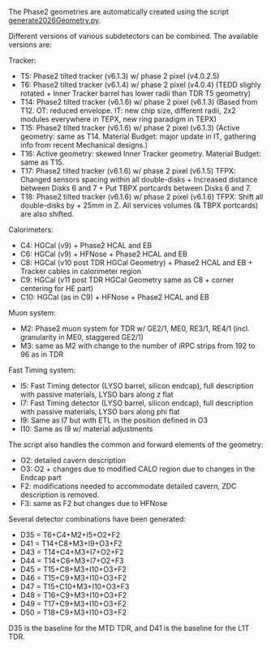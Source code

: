 The Phase2 geometries are automatically created using the script [generate2026Geometry.py](./scripts/generate2026Geometry.py).

Different versions of various subdetectors can be combined. The available versions are:

Tracker:
* T5: Phase2 tilted tracker (v6.1.3) w/ phase 2 pixel (v4.0.2.5) 
* T6: Phase2 tilted tracker (v6.1.4) w/ phase 2 pixel (v4.0.4) (TEDD slighly rotated + Inner Tracker barrel has lower radii than TDR T5 geometry)
* T14: Phase2 tilted tracker (v6.1.6) w/ phase 2 pixel (v6.1.3) (Based from T12. OT: reduced envelope. IT: new chip size, different radii, 2x2 modules everywhere in TEPX, new ring paradigm in TEPX)
* T15: Phase2 tilted tracker (v6.1.6) w/ phase 2 pixel (v6.1.3) (Active geometry: same as T14. Material Budget: major update in IT, gathering info from recent Mechanical designs.)
* T16: Active geometry: skewed Inner Tracker geometry. Material Budget: same as T15.
* T17: Phase2 tilted tracker (v6.1.6) w/ phase 2 pixel (v6.1.5) TFPX: Changed sensors spacing within all double-disks + Increased distance between Disks 6 and 7 + Put TBPX portcards between Disks 6 and 7.
* T18: Phase2 tilted tracker (v6.1.6) w/ phase 2 pixel (v6.1.6) TFPX: Shift all double-disks by + 25mm in Z. All services volumes (& TBPX portcards) are also shifted.

Calorimeters:
* C4: HGCal (v9) + Phase2 HCAL and EB
* C6: HGCal (v9) + HFNose + Phase2 HCAL and EB
* C8: HGCal (v10 post TDR HGCal Geometry) + Phase2 HCAL and EB + Tracker cables in calorimeter region
* C9: HGCal (v11 post TDR HGCal Geometry same as C8 + corner centering for HE part)
* C10: HGCal (as in C9) + HFNose + Phase2 HCAL and EB

Muon system:
* M2: Phase2 muon system for TDR w/ GE2/1, ME0, RE3/1, RE4/1 (incl. granularity in ME0, staggered GE2/1)
* M3: same as M2 with change to the number of iRPC strips from 192 to 96 as in TDR

Fast Timing system:
* I5: Fast Timing detector (LYSO barrel, silicon endcap), full description with passive materials, LYSO bars along z flat
* I7: Fast Timing detector (LYSO barrel, silicon endcap), full description with passive materials, LYSO bars along phi flat
* I9: Same as I7 but with ETL in the position defined in O3
* I10: Same as I9 w/ material adjustments

The script also handles the common and forward elements of the geometry:
* O2: detailed cavern description
* O3: O2 + changes due to modified CALO region due to changes in the Endcap part
* F2: modifications needed to accommodate detailed cavern, ZDC description is removed.
* F3: same as F2 but changes due to HFNose

Several detector combinations have been generated:
* D35 = T6+C4+M2+I5+O2+F2 
* D41 = T14+C8+M3+I9+O3+F2
* D43 = T14+C4+M3+I7+O2+F2
* D44 = T14+C6+M3+I7+O2+F3
* D45 = T15+C8+M3+I10+O3+F2
* D46 = T15+C9+M3+I10+O3+F2
* D47 = T15+C10+M3+I10+O3+F3
* D48 = T16+C9+M3+I10+O3+F2
* D49 = T17+C9+M3+I10+O3+F2
* D50 = T18+C9+M3+I10+O3+F2

D35 is the baseline for the MTD TDR, and D41 is the baseline for the L1T TDR.

